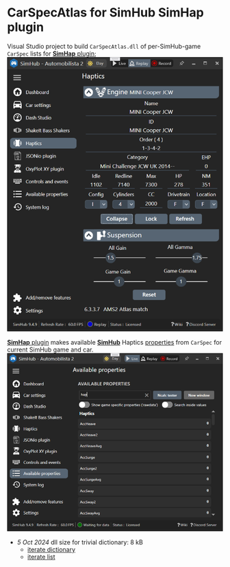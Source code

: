 # CarSpecAtlas for SimHub SimHap plugin
 Visual Studio project to build `CarSpecAtlas.dll`
 of per-SimHub-game `CarSpec` lists for
 [**SimHap** plugin](https://github.com/blekenbleu/SimHap);  
 ![](Doc/SimHap.png)  

 [**SimHap** plugin](https://github.com/blekenbleu/SimHap)
 makes available [**SimHub**](https://www.simhubdash.com/)
 Haptics [properties](https://github.com/SHWotever/SimHub/wiki/Javascript-Formula-Engine#accessing-simhub-properties-game-datas)
 from `CarSpec` for current SimHub game and car.  
 ![](Doc/Haptics.png)  

- *5 Oct 2024*  dll size for trivial dictionary:  8 kB
	- [iterate dictionary](https://code-maze.com/csharp-iterate-through-dictionary/)  
    - [iterate list](https://www.tutorialsteacher.com/articles/foreach-loop-in-csharp)  

